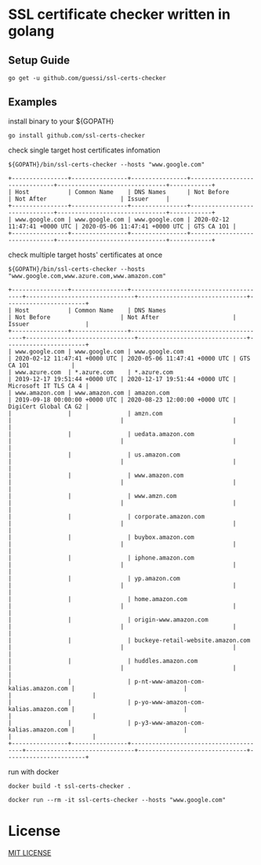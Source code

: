 # SSL certificate checker written in golang


## Setup Guide

    go get -u github.com/guessi/ssl-certs-checker

## Examples
 
install binary to your ${GOPATH}

    go install github.com/ssl-certs-checker

check single target host certificates infomation

    ${GOPATH}/bin/ssl-certs-checker --hosts "www.google.com"

    +----------------+----------------+----------------+-------------------------------+-------------------------------+------------+
    | Host           | Common Name    | DNS Names      | Not Before                    | Not After                     | Issuer     |
    +----------------+----------------+----------------+-------------------------------+-------------------------------+------------+
    | www.google.com | www.google.com | www.google.com | 2020-02-12 11:47:41 +0000 UTC | 2020-05-06 11:47:41 +0000 UTC | GTS CA 1O1 |
    +----------------+----------------+----------------+-------------------------------+-------------------------------+------------+

check multiple target hosts' certificates at once

    ${GOPATH}/bin/ssl-certs-checker --hosts "www.google.com,www.azure.com,www.amazon.com"

    +----------------+----------------+---------------------------------------+-------------------------------+-------------------------------+-----------------------+
    | Host           | Common Name    | DNS Names                             | Not Before                    | Not After                     | Issuer                |
    +----------------+----------------+---------------------------------------+-------------------------------+-------------------------------+-----------------------+
    | www.google.com | www.google.com | www.google.com                        | 2020-02-12 11:47:41 +0000 UTC | 2020-05-06 11:47:41 +0000 UTC | GTS CA 1O1            |
    | www.azure.com  | *.azure.com    | *.azure.com                           | 2019-12-17 19:51:44 +0000 UTC | 2020-12-17 19:51:44 +0000 UTC | Microsoft IT TLS CA 4 |
    | www.amazon.com | www.amazon.com | amazon.com                            | 2019-09-18 00:00:00 +0000 UTC | 2020-08-23 12:00:00 +0000 UTC | DigiCert Global CA G2 |
    |                |                | amzn.com                              |                               |                               |                       |
    |                |                | uedata.amazon.com                     |                               |                               |                       |
    |                |                | us.amazon.com                         |                               |                               |                       |
    |                |                | www.amazon.com                        |                               |                               |                       |
    |                |                | www.amzn.com                          |                               |                               |                       |
    |                |                | corporate.amazon.com                  |                               |                               |                       |
    |                |                | buybox.amazon.com                     |                               |                               |                       |
    |                |                | iphone.amazon.com                     |                               |                               |                       |
    |                |                | yp.amazon.com                         |                               |                               |                       |
    |                |                | home.amazon.com                       |                               |                               |                       |
    |                |                | origin-www.amazon.com                 |                               |                               |                       |
    |                |                | buckeye-retail-website.amazon.com     |                               |                               |                       |
    |                |                | huddles.amazon.com                    |                               |                               |                       |
    |                |                | p-nt-www-amazon-com-kalias.amazon.com |                               |                               |                       |
    |                |                | p-yo-www-amazon-com-kalias.amazon.com |                               |                               |                       |
    |                |                | p-y3-www-amazon-com-kalias.amazon.com |                               |                               |                       |
    +----------------+----------------+---------------------------------------+-------------------------------+-------------------------------+-----------------------+

run with docker

    docker build -t ssl-certs-checker .

    docker run --rm -it ssl-certs-checker --hosts "www.google.com"

# License

[MIT LICENSE](LICENSE)
